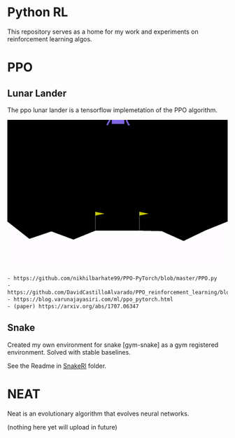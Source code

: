 # Python RL

This repository serves as a home for my work and experiments on reinforcement learning algos.

# PPO 

## Lunar Lander
The ppo lunar lander is a tensorflow implemetation of the PPO algorithm.

![](LLgif.gif)


    - https://github.com/nikhilbarhate99/PPO-PyTorch/blob/master/PPO.py
    - https://github.com/DavidCastilloAlvarado/PPO_reinforcement_learning/blob/master/PPO_pendulum.py
    - https://blog.varunajayasiri.com/ml/ppo_pytorch.html
    - (paper) https://arxiv.org/abs/1707.06347


## Snake

Created my own environment for snake [gym-snake] as a gym registered environment. Solved with stable baselines.

See the Readme in [SnakeRl](https://github.com/FMArduini/python-rl/tree/master/SnakeRL) folder.



    
# NEAT

Neat is an evolutionary algorithm that evolves neural networks.

(nothing here yet will upload in future)
    
